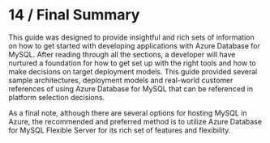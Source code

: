 # 14 / Final Summary

This guide was designed to provide insightful and rich sets of information on how to get started with developing applications with Azure Database for MySQL.  After reading through all the sections, a developer will have nurtured a foundation for how to get set up with the right tools and how to make decisions on target deployment models.  This guide provided several sample architectures, deployment models and real-world customer references of using Azure Database for MySQL that can be referenced in platform selection decisions.

As a final note, although there are several options for hosting MySQL in Azure, the recommended and preferred method is to utilize Azure Database for MySQL Flexible Server for its rich set of features and flexibility.
